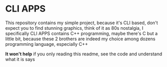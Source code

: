 <h1>CLI APPS</h1>

<p>This repository contains my simple project, because it's CLI based, don't expect you to find stunning graphics, think of it as 80s nostalgia, I specifically CLI APPS contains C++ programming, maybe there's C but a little bit, because these 2 brothers are indeed my choice among dozens programming language, especially C++</p>

<p><strong>It won't help</strong> if you only reading this readme, see the code and understand what it is says</p>
